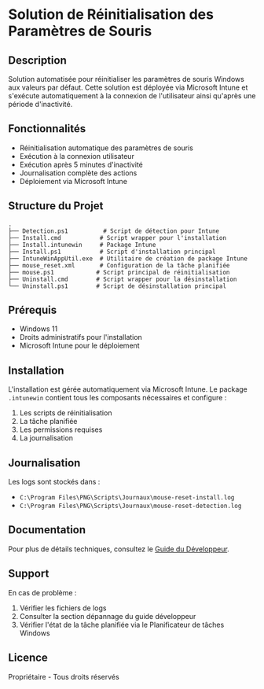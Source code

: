 # Solution de Réinitialisation des Paramètres de Souris

## Description
Solution automatisée pour réinitialiser les paramètres de souris Windows aux valeurs par défaut. Cette solution est déployée via Microsoft Intune et s'exécute automatiquement à la connexion de l'utilisateur ainsi qu'après une période d'inactivité.

## Fonctionnalités
- Réinitialisation automatique des paramètres de souris
- Exécution à la connexion utilisateur
- Exécution après 5 minutes d'inactivité
- Journalisation complète des actions
- Déploiement via Microsoft Intune

## Structure du Projet
```
.
├── Detection.ps1          # Script de détection pour Intune
├── Install.cmd           # Script wrapper pour l'installation
├── Install.intunewin     # Package Intune
├── Install.ps1           # Script d'installation principal
├── IntuneWinAppUtil.exe  # Utilitaire de création de package Intune
├── mouse_reset.xml       # Configuration de la tâche planifiée
├── mouse.ps1            # Script principal de réinitialisation
├── Uninstall.cmd        # Script wrapper pour la désinstallation
└── Uninstall.ps1        # Script de désinstallation principal
```

## Prérequis
- Windows 11
- Droits administratifs pour l'installation
- Microsoft Intune pour le déploiement

## Installation
L'installation est gérée automatiquement via Microsoft Intune. Le package `.intunewin` contient tous les composants nécessaires et configure :
1. Les scripts de réinitialisation
2. La tâche planifiée
3. Les permissions requises
4. La journalisation

## Journalisation
Les logs sont stockés dans :
- `C:\Program Files\PNG\Scripts\Journaux\mouse-reset-install.log`
- `C:\Program Files\PNG\Scripts\Journaux\mouse-reset-detection.log`

## Documentation
Pour plus de détails techniques, consultez le [Guide du Développeur](developer_guide.md).

## Support
En cas de problème :
1. Vérifier les fichiers de logs
2. Consulter la section dépannage du guide développeur
3. Vérifier l'état de la tâche planifiée via le Planificateur de tâches Windows

## Licence
Propriétaire - Tous droits réservés
